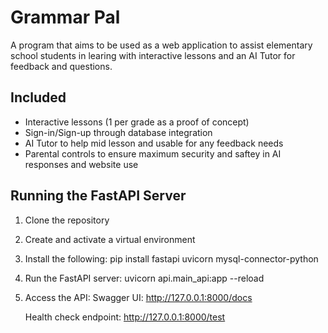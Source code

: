 # Grammar Pal
A program that aims to be used as a web application to assist elementary school students in learing with interactive lessons and an AI Tutor for feedback and questions.

## Included
- Interactive lessons (1 per grade as a proof of concept)
- Sign-in/Sign-up through database integration
- AI Tutor to help mid lesson and usable for any feedback needs
- Parental controls to ensure maximum security and saftey in AI responses and website use

## Running the FastAPI Server

1. Clone the repository

2. Create and activate a virtual environment

3. Install the following:
   pip install fastapi uvicorn mysql-connector-python

4. Run the FastAPI server:
   uvicorn api.main_api:app --reload

5. Access the API:
   Swagger UI:
   http://127.0.0.1:8000/docs
   
   Health check endpoint:
   http://127.0.0.1:8000/test
